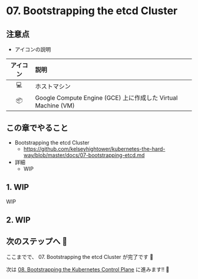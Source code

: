 # 07. Bootstrapping the etcd Cluster

## 注意点

+ アイコンの説明

アイコン | 説明
:-: | :-
:computer: | ホストマシン
:package: | Google Compute Engine (GCE) 上に作成した Virtual Machine (VM)

## この章でやること

+ Bootstrapping the etcd Cluster
  + https://github.com/kelseyhightower/kubernetes-the-hard-way/blob/master/docs/07-bootstrapping-etcd.md
+ 詳細
  + WIP

## 1. WIP

WIP

## 2. WIP

## 次のステップへ :rocket:

ここまでで、 07. Bootstrapping the etcd Cluster が完了です :raised_hands:

次は [08. Bootstrapping the Kubernetes Control Plane](./08-bootstrapping-kubernetes-controllers.md) に進みます!! :muscle:
